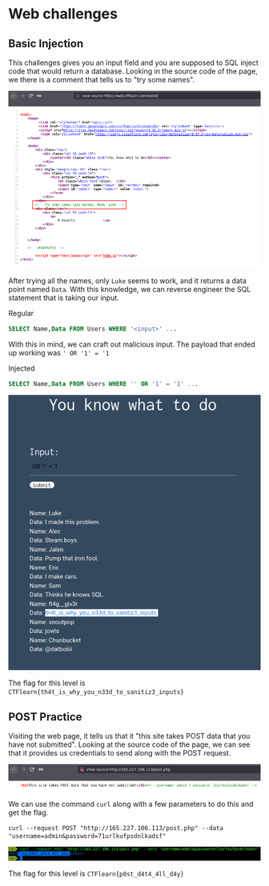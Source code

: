 # Web challenges

## Basic Injection

This challenges gives you an input field and you are supposed to SQL inject code that would return a database. Looking in the source code of the page, we there is a comment that tells us to "try some names". 

<img src="images/BasicInjection-1.png">

After trying all the names, only `Luke` seems to work, and it returns a data point named `Data`. With this knowledge, we can reverse engineer the SQL statement that is taking our input.

Regular
```sql
SELECT Name,Data FROM Users WHERE '<input>' ...
```

With this in mind, we can craft out malicious input. The payload that ended up working was `' OR '1' = '1`

Injected
```sql
SELECT Name,Data FROM Users WHERE '' OR '1' = '1' ...
```

<img src="images/BasicInjection-2.png">

The flag for this level is `CTFlearn{th4t_is_why_you_n33d_to_sanitiz3_inputs}`

## POST Practice

Visiting the web page, it tells us that it "this site takes POST data that you have not submitted". Looking at the source code of the page, we can see that it provides us credentials to send along with the POST request.

<img src="images/POSTPractice-1.png">

We can use the command `curl` along with a few parameters to do this and get the flag. 

```shell
curl --request POST "http://165.227.106.113/post.php" --data "username=admin&password=71urlkufpsdnlkadsf"
```

<img src="images/POSTPractice-2.png">

The flag for this level is `CTFlearn{p0st_d4t4_4ll_d4y}`
